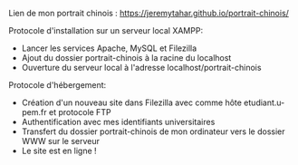 Lien de mon portrait chinois : https://jeremytahar.github.io/portrait-chinois/

Protocole d'installation sur un serveur local XAMPP:
- Lancer les services Apache, MySQL et Filezilla
- Ajout du dossier portrait-chinois à la racine du localhost
- Ouverture du serveur local à l'adresse localhost/portrait-chinois

Protocole d'hébergement:
- Création d'un nouveau site dans Filezilla avec comme hôte etudiant.u-pem.fr et protocole FTP
- Authentification avec mes identifiants universitaires
- Transfert du dossier portrait-chinois de mon ordinateur vers le dossier WWW sur le serveur 
- Le site est en ligne !
